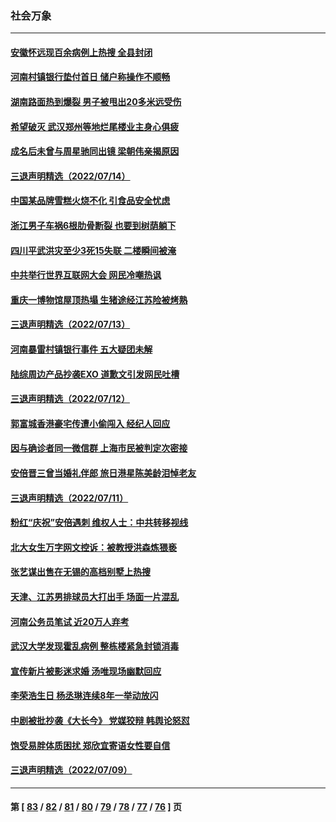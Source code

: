 ### 社会万象
---
#### [安徽怀远现百余病例上热搜 全县封闭](../../pages/ncid282/n13781512.md) 
#### [河南村镇银行垫付首日 储户称操作不顺畅](../../pages/ncid282/n13781540.md) 
#### [湖南路面热到爆裂 男子被甩出20多米远受伤](../../pages/ncid282/n13781453.md) 
#### [希望破灭 武汉郑州等地烂尾楼业主身心俱疲](../../pages/ncid282/n13781370.md) 
#### [成名后未曾与周星驰同出镜 梁朝伟亲揭原因](../../pages/ncid282/n13781025.md) 
#### [三退声明精选（2022/07/14）](../../pages/ncid282/n13781207.md) 
#### [中国某品牌雪糕火烧不化 引食品安全忧虑](../../pages/ncid282/n13781015.md) 
#### [浙江男子车祸6根肋骨断裂 也要到树荫躺下](../../pages/ncid282/n13780698.md) 
#### [四川平武洪灾至少3死15失联 二楼瞬间被淹](../../pages/ncid282/n13780649.md) 
#### [中共举行世界互联网大会 网民冷嘲热讽](../../pages/ncid282/n13780577.md) 
#### [重庆一博物馆屋顶热塌 生猪途经江苏险被烤熟](../../pages/ncid282/n13780456.md) 
#### [三退声明精选（2022/07/13）](../../pages/ncid282/n13780484.md) 
#### [河南暴雷村镇银行事件 五大疑团未解](../../pages/ncid282/n13779809.md) 
#### [陆综周边产品抄袭EXO 道歉文引发网民吐槽](../../pages/ncid282/n13779492.md) 
#### [三退声明精选（2022/07/12）](../../pages/ncid282/n13779668.md) 
#### [郭富城香港豪宅传遭小偷闯入 经纪人回应](../../pages/ncid282/n13779446.md) 
#### [因与确诊者同一微信群 上海市民被判定次密接](../../pages/ncid282/n13778966.md) 
#### [安倍晋三曾当婚礼伴郎 旅日港星陈美龄泪悼老友](../../pages/ncid282/n13778700.md) 
#### [三退声明精选（2022/07/11）](../../pages/ncid282/n13778854.md) 
#### [粉红“庆祝”安倍遇刺 维权人士：中共转移视线](../../pages/ncid282/n13778704.md) 
#### [北大女生万字网文控诉：被教授洪森炼猥亵](../../pages/ncid282/n13778626.md) 
#### [张艺谋出售在无锡的高档别墅上热搜](../../pages/ncid282/n13778444.md) 
#### [天津、江苏男排球员大打出手 场面一片混乱](../../pages/ncid282/n13778385.md) 
#### [河南公务员笔试 近20万人弃考](../../pages/ncid282/n13778340.md) 
#### [武汉大学发现霍乱病例 整栋楼紧急封锁消毒](../../pages/ncid282/n13778353.md) 
#### [宣传新片被影迷求婚 汤唯现场幽默回应](../../pages/ncid282/n13777764.md) 
#### [李荣浩生日 杨丞琳连续8年一举动放闪](../../pages/ncid282/n13777935.md) 
#### [中剧被批抄袭《大长今》 党媒狡辩 韩舆论怒怼](../../pages/ncid282/n13777726.md) 
#### [饱受易胖体质困扰 郑欣宜寄语女性要自信](../../pages/ncid282/n13777322.md) 
#### [三退声明精选（2022/07/09）](../../pages/ncid282/n13777441.md) 

---
#### 第 [ [83](./83.md) / [82](./82.md) / [81](./81.md) / [80](./80.md) / [79](./79.md) / [78](./78.md) / [77](./77.md) / [76](./76.md) ] 页
